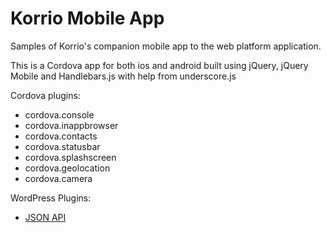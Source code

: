 Korrio Mobile App
============

Samples of Korrio's companion mobile app to the web platform application.

This is a Cordova app for both ios and android built using jQuery, jQuery Mobile and Handlebars.js with help from underscore.js

Cordova plugins:
- cordova.console
- cordova.inappbrowser
- cordova.contacts
- cordova.statusbar
- cordova.splashscreen
- cordova.geolocation
- cordova.camera

WordPress Plugins:
- [JSON API](https://wordpress.org/plugins/json-api/)